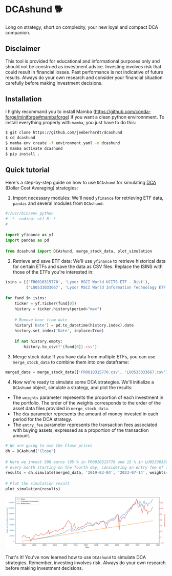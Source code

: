 # DCAshund :dog2:
Long on strategy, short on complexity, your new loyal and compact DCA companion.

## Disclaimer
This tool is provided for educational and informational purposes only and should not be construed as investment advice. Investing involves risk that could result in financial losses. Past performance is not indicative of future results. Always do your own research and consider your financial situation carefully before making investment decisions.

## Installation
I highly recommand you to install Mamba (https://github.com/conda-forge/miniforge#mambaforge) if you want a clean python environnment. To install everything properly with `mamba`, you just have to do this:

```bash
$ git clone https://github.com/jeeberhardt/dcashund
$ cd dcashund
$ mamba env create -f environment.yaml -n dcashund
$ mamba activate dcashund
$ pip install .
```

## Quick tutorial

Here's a step-by-step guide on how to use `DCAshund` for simulating [DCA](https://en.wikipedia.org/wiki/Dollar_cost_averaging) (Dollar Cost Averaging) strategies:

1. Import necessary modules: We'll need `yfinance` for retrieving ETF data, `pandas` and several modules from `DCAshund`:

```python
#!/usr/bin/env python
# -*- coding: utf-8 -*-
#

import yfinance as yf
import pandas as pd

from dcashund import DCAshund, merge_stock_data, plot_simulation

```

2. Retrieve and save ETF data: We'll use `yfinance` to retrieve historical data for certain ETFs and save the data as CSV files. Replace the ISINS with those of the ETFs you're interested in:

```python
isins = [('FR0010315770', 'Lyxor MSCI World UCITS ETF - Dist'),
         ('LU0533033667', 'Lyxor MSCI World Information Technology ETF - Dist')]

for fund in isins:
    ticker = yf.Ticker(fund[0])
    history = ticker.history(period="max")

    # Remove hour from date
    history['Date'] = pd.to_datetime(history.index).date
    history.set_index('Date', inplace=True)

    if not history.empty:
        history.to_csv(f'{fund[0]}.csv')

```

3. Merge stock data: If you have data from multiple ETFs, you can use `merge_stock_data` to combine them into one dataframe:

```python
merged_data = merge_stock_data(['FR0010315770.csv', 'LU0533033667.csv'])

```

4. Now we're ready to simulate some DCA strategies. We'll initialize a `DCAshund` object, simulate a strategy, and plot the results:

- The `weights` parameter represents the proportion of each investment in the portfolio. The order of the weights corresponds to the order of the asset data files provided in `merge_stock_data`.
- The `dca` parameter represents the amount of money invested in each period for the DCA strategy. 
- The `entry_fee` parameter represents the transaction fees associated with buying assets, expressed as a proportion of the transaction amount.

```python
# We are going to use the Close prices
dh = DCAshund('Close')

# Here we invest 500 euros (85 % in FR0010315770 and 15 % in LU0533033667) 
# every month starting on the fourth day, considering an entry fee of 1 %.
results = dh.simulate(merged_data, '2019-03-04', '2023-07-14', weights=[0.85, 0.15], dca=500, entry_fee=1./100)

# Plot the simulation result
plot_simulation(results)

```

![DCA simple testing](/data/test.png?raw=true)

That's it! You've now learned how to use `DCAshund` to simulate DCA strategies. Remember, investing involves risk. Always do your own research before making investment decisions.
